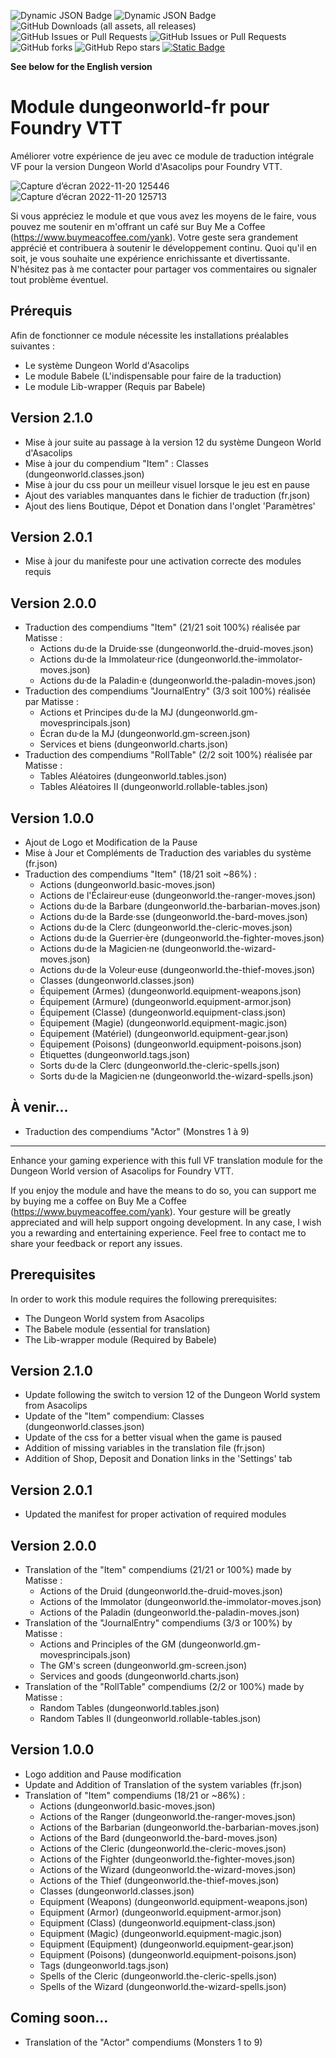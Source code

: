 ![Dynamic JSON Badge](https://img.shields.io/badge/dynamic/json?url=https%3A%2F%2Fraw.githubusercontent.com%2FYanKlInnomme%2FFoundryVTT-dungeonworld-fr%2Fmaster%2Fmodule.json&query=%24.compatibility.verified&label=foundry%20vtt&color=%23ee9b3a) ![Dynamic JSON Badge](https://img.shields.io/badge/dynamic/json?url=https%3A%2F%2Fraw.githubusercontent.com%2FYanKlInnomme%2FFoundryVTT-dungeonworld-fr%2Fmaster%2Fmodule.json&query=%24.version&label=version&color=%230f2f2b) ![GitHub Downloads (all assets, all releases)](https://img.shields.io/github/downloads/YanKlInnomme/FoundryVTT-dungeonworld-fr/total) ![GitHub Issues or Pull Requests](https://img.shields.io/github/issues-raw/YanKlInnomme/FoundryVTT-dungeonworld-fr) ![GitHub Issues or Pull Requests](https://img.shields.io/github/issues-closed-raw/YanKlInnomme/FoundryVTT-dungeonworld-fr) ![GitHub forks](https://img.shields.io/github/forks/YanKlInnomme/FoundryVTT-dungeonworld-fr) ![GitHub Repo stars](https://img.shields.io/github/stars/YanKlInnomme/FoundryVTT-dungeonworld-fr) <a href="https://www.buymeacoffee.com/yank">![Static Badge](https://img.shields.io/badge/buy_me_a_coffee-FFDD00?logo=Buy%20Me%20A%20Coffee&logoColor=black)</a>

**See below for the English version**

# Module dungeonworld-fr pour Foundry VTT
Améliorer votre expérience de jeu avec ce module de traduction intégrale VF pour la version Dungeon World d'Asacolips pour Foundry VTT.

![Capture d’écran 2022-11-20 125446](https://user-images.githubusercontent.com/100078854/202900602-9292b8a9-f61c-4114-bbb3-273fd731de8d.jpg)
![Capture d’écran 2022-11-20 125713](https://user-images.githubusercontent.com/100078854/202900603-889e9b72-d747-46da-8bd6-15a93cfdf2dd.jpg)

Si vous appréciez le module et que vous avez les moyens de le faire, vous pouvez me soutenir en m'offrant un café sur Buy Me a Coffee (https://www.buymeacoffee.com/yank). Votre geste sera grandement apprécié et contribuera à soutenir le développement continu. Quoi qu'il en soit, je vous souhaite une expérience enrichissante et divertissante. N'hésitez pas à me contacter pour partager vos commentaires ou signaler tout problème éventuel.

## Prérequis

Afin de fonctionner ce module nécessite les installations préalables suivantes :
 * Le système Dungeon World d'Asacolips
 * Le module Babele (L'indispensable pour faire de la traduction)
 * Le module Lib-wrapper (Requis par Babele)

## Version 2.1.0
 * Mise à jour suite au passage à la version 12 du système Dungeon World d'Asacolips
 * Mise à jour du compendium "Item" : Classes (dungeonworld.classes.json)
 * Mise à jour du css pour un meilleur visuel lorsque le jeu est en pause
 * Ajout des variables manquantes dans le fichier de traduction (fr.json)
 * Ajout des liens Boutique, Dépot et Donation dans l'onglet 'Paramètres'

## Version 2.0.1
 * Mise à jour du manifeste pour une activation correcte des modules requis

## Version 2.0.0
 * Traduction des compendiums "Item" (21/21 soit 100%) réalisée par Matisse :
    - Actions du·de la Druide·sse (dungeonworld.the-druid-moves.json)
    - Actions du·de la Immolateur·rice (dungeonworld.the-immolator-moves.json)
    - Actions du·de la Paladin·e (dungeonworld.the-paladin-moves.json)
 * Traduction des compendiums "JournalEntry" (3/3 soit 100%) réalisée par Matisse :
    - Actions et Principes du·de la MJ (dungeonworld.gm-movesprincipals.json)
    - Écran du·de la MJ (dungeonworld.gm-screen.json)
    - Services et biens (dungeonworld.charts.json)
 * Traduction des compendiums "RollTable" (2/2 soit 100%) réalisée par Matisse :
    - Tables Aléatoires (dungeonworld.tables.json)
    - Tables Aléatoires II (dungeonworld.rollable-tables.json)

## Version 1.0.0
 * Ajout de Logo et Modification de la Pause
 * Mise à Jour et Compléments de Traduction des variables du système (fr.json)
 * Traduction des compendiums "Item" (18/21 soit ~86%) :
    - Actions (dungeonworld.basic-moves.json)
    - Actions de l'Éclaireur·euse (dungeonworld.the-ranger-moves.json)
    - Actions du·de la Barbare (dungeonworld.the-barbarian-moves.json)
    - Actions du·de la Barde·sse (dungeonworld.the-bard-moves.json)
    - Actions du·de la Clerc (dungeonworld.the-cleric-moves.json)
    - Actions du·de la Guerrier·ère (dungeonworld.the-fighter-moves.json)
    - Actions du·de la Magicien·ne (dungeonworld.the-wizard-moves.json)
    - Actions du·de la Voleur·euse (dungeonworld.the-thief-moves.json)
    - Classes (dungeonworld.classes.json)
    - Équipement (Armes) (dungeonworld.equipment-weapons.json)
    - Équipement (Armure) (dungeonworld.equipment-armor.json)
    - Équipement (Classe) (dungeonworld.equipment-class.json)
    - Équipement (Magie) (dungeonworld.equipment-magic.json)
    - Équipement (Matériel) (dungeonworld.equipment-gear.json)
    - Équipement (Poisons) (dungeonworld.equipment-poisons.json)
    - Étiquettes (dungeonworld.tags.json)
    - Sorts du·de la Clerc (dungeonworld.the-cleric-spells.json)
    - Sorts du·de la Magicien·ne (dungeonworld.the-wizard-spells.json)

## À venir...
 * Traduction des compendiums "Actor" (Monstres 1 à 9)

---------------------------------------------------------------------

Enhance your gaming experience with this full VF translation module for the Dungeon World version of Asacolips for Foundry VTT.

If you enjoy the module and have the means to do so, you can support me by buying me a coffee on Buy Me a Coffee (https://www.buymeacoffee.com/yank). Your gesture will be greatly appreciated and will help support ongoing development. In any case, I wish you a rewarding and entertaining experience. Feel free to contact me to share your feedback or report any issues.

## Prerequisites

In order to work this module requires the following prerequisites:
 * The Dungeon World system from Asacolips
 * The Babele module (essential for translation)
 * The Lib-wrapper module (Required by Babele)

## Version 2.1.0
 * Update following the switch to version 12 of the Dungeon World system from Asacolips
 * Update of the "Item" compendium: Classes (dungeonworld.classes.json)
 * Update of the css for a better visual when the game is paused
 * Addition of missing variables in the translation file (fr.json)
 * Addition of Shop, Deposit and Donation links in the 'Settings' tab

## Version 2.0.1
 * Updated the manifest for proper activation of required modules

## Version 2.0.0
 * Translation of the "Item" compendiums (21/21 or 100%) made by Matisse :
    - Actions of the Druid (dungeonworld.the-druid-moves.json)
    - Actions of the Immolator (dungeonworld.the-immolator-moves.json)
    - Actions of the Paladin (dungeonworld.the-paladin-moves.json)
 * Translation of the "JournalEntry" compendiums (3/3 or 100%) by Matisse :
    - Actions and Principles of the GM (dungeonworld.gm-movesprincipals.json)
    - The GM's screen (dungeonworld.gm-screen.json)
    - Services and goods (dungeonworld.charts.json)
 * Translation of the "RollTable" compendiums (2/2 or 100%) made by Matisse :
    - Random Tables (dungeonworld.tables.json)
    - Random Tables II (dungeonworld.rollable-tables.json)

## Version 1.0.0
 * Logo addition and Pause modification
 * Update and Addition of Translation of the system variables (fr.json)
 * Translation of "Item" compendiums (18/21 or ~86%) :
    - Actions (dungeonworld.basic-moves.json)
    - Actions of the Ranger (dungeonworld.the-ranger-moves.json)
    - Actions of the Barbarian (dungeonworld.the-barbarian-moves.json)
    - Actions of the Bard (dungeonworld.the-bard-moves.json)
    - Actions of the Cleric (dungeonworld.the-cleric-moves.json)
    - Actions of the Fighter (dungeonworld.the-fighter-moves.json)
    - Actions of the Wizard (dungeonworld.the-wizard-moves.json)
    - Actions of the Thief (dungeonworld.the-thief-moves.json)
    - Classes (dungeonworld.classes.json)
    - Equipment (Weapons) (dungeonworld.equipment-weapons.json)
    - Equipment (Armor) (dungeonworld.equipment-armor.json)
    - Equipment (Class) (dungeonworld.equipment-class.json)
    - Equipment (Magic) (dungeonworld.equipment-magic.json)
    - Equipment (Equipment) (dungeonworld.equipment-gear.json)
    - Equipment (Poisons) (dungeonworld.equipment-poisons.json)
    - Tags (dungeonworld.tags.json)
    - Spells of the Cleric (dungeonworld.the-cleric-spells.json)
    - Spells of the Wizard (dungeonworld.the-wizard-spells.json)

## Coming soon...
 * Translation of the "Actor" compendiums (Monsters 1 to 9)